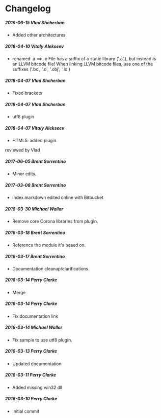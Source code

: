 # Changelog
##### 2019-06-15  Vlad Shcherban
 * Added other architectures

##### 2018-04-10  Vitaly Alekseev
 * renamed .a ==> .o
File has a suffix of a static library ('.a',), but instead is an LLVM bitcode file! When linking LLVM bitcode files, use one of the suffixes ('.bc', '.o', '.obj', '.lo')

##### 2018-04-07  Vlad Shcherban
 * Fixed brackets

##### 2018-04-07  Vlad Shcherban
 * utf8 plugin

##### 2018-04-07  Vitaly Alekseev
 * HTML5: added plugin

reviewed by Vlad

##### 2017-06-05  Brent Sorrentino
 * Minor edits.

##### 2017-03-08  Brent Sorrentino
 * index.markdown edited online with Bitbucket

##### 2016-03-30  Michael Wallar
 * Remove core Corona libraries from plugin.

##### 2016-03-18  Brent Sorrentino
 * Reference the module it's based on.

##### 2016-03-17  Brent Sorrentino
 * Documentation cleanup/clarifications.

##### 2016-03-14  Perry Clarke
 * Merge

##### 2016-03-14  Perry Clarke
 * Fix documentation link

##### 2016-03-14  Michael Wallar
 * Fix sample to use utf8 plugin.

##### 2016-03-13  Perry Clarke
 * Updated documentation

##### 2016-03-11  Perry Clarke
 * Added missing win32 dll

##### 2016-03-10  Perry Clarke
 * Initial commit

